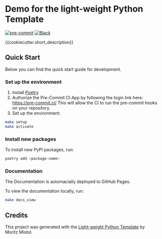 # Demo for the light-weight Python Template

[![pre-commit](https://img.shields.io/badge/pre--commit-enabled-brightgreen?logo=pre-commit&logoColor=white)][pre-commit]
[![Black](https://img.shields.io/badge/code%20style-black-000000.svg)][black]

[pre-commit]: https://github.com/pre-commit/pre-commit
[black]: https://github.com/psf/black

{{cookiecutter.short_description}}

## Quick Start

Below you can find the quick start guide for development.

### Set up the environment

1. Install [Poetry](https://python-poetry.org/docs/#installation)
2. Authorize the Pre-Commit CI App by following the login link here: <https://pre-commit.ci/>
   This will allow the CI to run the pre-commit hooks on your repository.
3. Set up the environment:

```bash
make setup
make activate
```

### Install new packages

To install new PyPI packages, run:

```bash
poetry add <package-name>
```

### Documentation

The Documentation is automacially deployed to GitHub Pages.

To view the documentation locally, run:

```bash
make docs_view
```

## Credits

This project was generated with the [Light-weight Python Template](https://github.com/MoritzM00/python-template) by Moritz Mistol.
